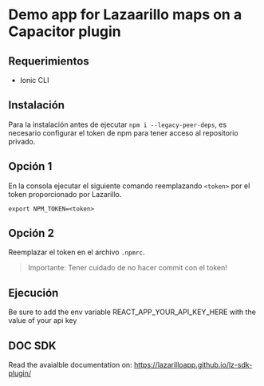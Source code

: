 # Demo app for Lazaarillo maps on a Capacitor plugin

## Requerimientos
- Ionic CLI


## Instalación
Para la instalación antes de ejecutar `npm i --legacy-peer-deps`, es necesario configurar el token de npm para tener acceso al repositorio privado.

## Opción 1
En la consola ejecutar el siguiente comando reemplazando `<token>` por el token proporcionado por Lazarillo.

```{bash}
export NPM_TOKEN=<token>
```

## Opción 2
Reemplazar el token en el archivo `.npmrc`. 

> Importante: Tener cuidado de no hacer commit con el token!

## Ejecución
Be sure to add the env variable REACT_APP_YOUR_API_KEY_HERE with the value of your api key


## DOC SDK
Read the avaialble documentation on:
https://lazarilloapp.github.io/lz-sdk-plugin/